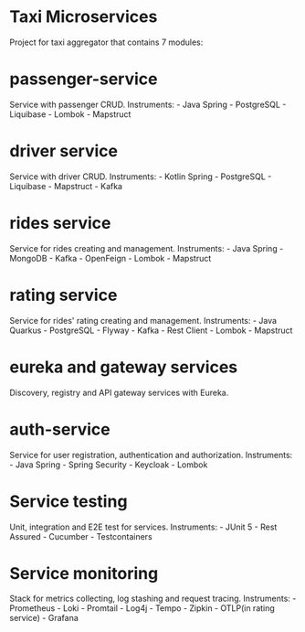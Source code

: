 # Taxi Microservices
Project for taxi aggregator that contains 7 modules:
# passenger-service
Service with passenger CRUD.
Instruments:
    - Java Spring
    - PostgreSQL
    - Liquibase
    - Lombok
    - Mapstruct
# driver service
Service with driver CRUD.
Instruments:
    - Kotlin Spring
    - PostgreSQL
    - Liquibase
    - Mapstruct
    - Kafka
# rides service
Service for rides creating and management.
Instruments:
    - Java Spring
    - MongoDB
    - Kafka
    - OpenFeign
    - Lombok
    - Mapstruct
# rating service
Service for rides' rating creating and management.
Instruments:
    - Java Quarkus
    - PostgreSQL
    - Flyway
    - Kafka
    - Rest Client
    - Lombok
    - Mapstruct
# eureka and gateway services
Discovery, registry and API gateway services with Eureka.
# auth-service
Service for user registration, authentication and authorization.
Instruments:
    - Java Spring
    - Spring Security
    - Keycloak
    - Lombok

# Service testing
Unit, integration and E2E test for services.
Instruments:
    - JUnit 5
    - Rest Assured
    - Cucumber
    - Testcontainers

# Service monitoring
Stack for metrics collecting, log stashing and request tracing.
Instruments:
    - Prometheus
    - Loki
    - Promtail
    - Log4j
    - Tempo
    - Zipkin
    - OTLP(in rating service)
    - Grafana